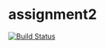 # assignment2

[![Build Status](https://travis-ci.com/aletomm/assignment2.svg?branch=master)](https://travis-ci.com/aletomm/assignment2)

